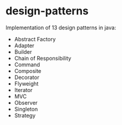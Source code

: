 # design-patterns
Implementation of 13 design patterns in java:
- Abstract Factory
- Adapter
- Builder
- Chain of Responsibility
- Command
- Composite
- Decorator
- Flyweight
- Iterator
- MVC
- Observer
- Singleton
- Strategy
